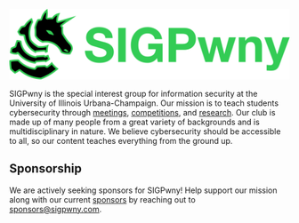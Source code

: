 <p align="center">
  <img width="600" src="./assets/sigpwny-banner.svg" alt="SIGPwny banner" />
</p>

SIGPwny is the special interest group for information security at the University of Illinois Urbana-Champaign. Our mission is to teach students cybersecurity through [meetings](https://sigpwny.com/meetings/), [competitions](https://sigpwny.com/events/), and [research](https://sigpwny.com/publications/). Our club is made up of many people from a great variety of backgrounds and is multidisciplinary in nature. We believe cybersecurity should be accessible to all, so our content teaches everything from the ground up.

## Sponsorship

We are actively seeking sponsors for SIGPwny! Help support our mission along with our current [sponsors](https://sigpwny.com/sponsors/) by reaching out to [sponsors@sigpwny.com](mailto:sponsors@sigpwny.com).
